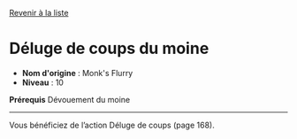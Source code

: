 [Revenir à la liste](..)

# Déluge de coups du moine

 * **Nom d'origine** : Monk's Flurry
 * **Niveau** : 10


<p><strong>Prérequis</strong> Dévouement du moine</p>
<hr>
<p>Vous bénéficiez de l’action Déluge de coups (page 168).</p>